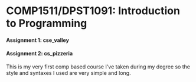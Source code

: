 # COMP1511/DPST1091: Introduction to Programming

#### Assignment 1: cse_valley
#### Assignment 2: cs_pizzeria

This is my very first comp based course I've taken during my degree so the style and syntaxes I used are very simple and long.